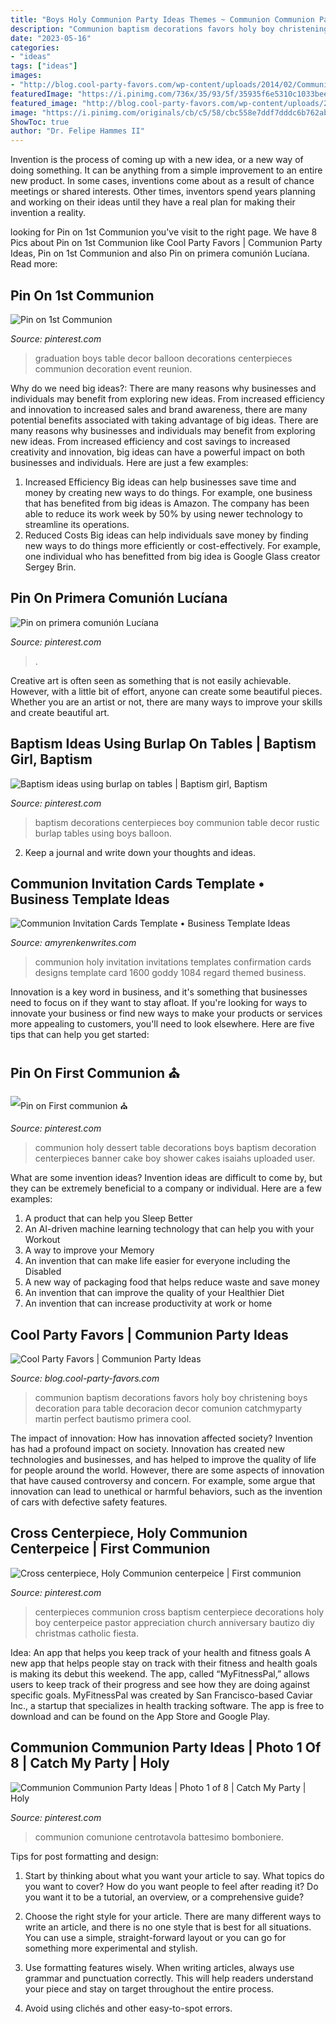 ```yaml
---
title: "Boys Holy Communion Party Ideas Themes ~ Communion Communion Party Ideas"
description: "Communion baptism decorations favors holy boy christening boys decoration para table decoracion decor comunion catchmyparty martin perfect bautismo primera cool"
date: "2023-05-16"
categories:
- "ideas"
tags: ["ideas"]
images:
- "http://blog.cool-party-favors.com/wp-content/uploads/2014/02/Communion-Decorations-1024x720.jpg"
featuredImage: "https://i.pinimg.com/736x/35/93/5f/35935f6e5310c1033beece99ef968d69--first-communion-dessert-tables.jpg"
featured_image: "http://blog.cool-party-favors.com/wp-content/uploads/2014/02/Communion-Decorations-1024x720.jpg"
image: "https://i.pinimg.com/originals/cb/c5/58/cbc558e7ddf7dddc6b762ab8e35345c9.png"
ShowToc: true
author: "Dr. Felipe Hammes II"
---
```



Invention is the process of coming up with a new idea, or a new way of doing something. It can be anything from a simple improvement to an entire new product. In some cases, inventions come about as a result of chance meetings or shared interests. Other times, inventors spend years planning and working on their ideas until they have a real plan for making their invention a reality.

	

		
looking for Pin on 1st Communion you've visit to the right page. We have 8 Pics about Pin on 1st Communion like Cool Party Favors | Communion Party Ideas, Pin on 1st Communion and also Pin on primera comunión Lucíana. Read more:
		
    
## Pin On 1st Communion

<img loading=lazy src="https://i.pinimg.com/originals/2d/a2/f0/2da2f07434bd9e4be122291e30bed106.jpg" onerror="this.onerror=null;this.src='https://tse2.mm.bing.net/th?id=OIP.GOoPItvAjiphcdTrtfm5nwHaJ4&amp;pid=15.1';" alt="Pin on 1st Communion">

_Source: pinterest.com_

>graduation boys table decor balloon decorations centerpieces communion decoration event reunion. 

	

Why do we need big ideas?: There are many reasons why businesses and individuals may benefit from exploring new ideas. From increased efficiency and innovation to increased sales and brand awareness, there are many potential benefits associated with taking advantage of big ideas.
There are many reasons why businesses and individuals may benefit from exploring new ideas. From increased efficiency and cost savings to increased creativity and innovation, big ideas can have a powerful impact on both businesses and individuals. Here are just a few examples:
1. Increased Efficiency
Big ideas can help businesses save time and money by creating new ways to do things. For example, one business that has benefited from big ideas is Amazon. The company has been able to reduce its work week by 50% by using newer technology to streamline its operations.
2. Reduced Costs
Big ideas can help individuals save money by finding new ways to do things more efficiently or cost-effectively. For example, one individual who has benefitted from big idea is Google Glass creator Sergey Brin.

    
## Pin On Primera Comunión Lucíana

<img loading=lazy src="https://i.pinimg.com/736x/7a/66/29/7a66294e9ad4a04969a1c455c67bb5b4.jpg" onerror="this.onerror=null;this.src='https://tse2.mm.bing.net/th?id=OIP.PN9QLQ-RHnoP9K3E0apKcAHaJ3&amp;pid=15.1';" alt="Pin on primera comunión Lucíana">

_Source: pinterest.com_

>. 

	

Creative art is often seen as something that is not easily achievable. However, with a little bit of effort, anyone can create some beautiful pieces. Whether you are an artist or not, there are many ways to improve your skills and create beautiful art.

    
## Baptism Ideas Using Burlap On Tables | Baptism Girl, Baptism

<img loading=lazy src="https://i.pinimg.com/originals/3a/2a/70/3a2a7021224ac1a6b587f959bb8834b6.jpg" onerror="this.onerror=null;this.src='https://tse2.mm.bing.net/th?id=OIP.EEaJIEmeqgUG250HfQB49AHaJ4&amp;pid=15.1';" alt="Baptism ideas using burlap on tables | Baptism girl, Baptism">

_Source: pinterest.com_

>baptism decorations centerpieces boy communion table decor rustic burlap tables using boys balloon. 

	

2. Keep a journal and write down your thoughts and ideas.

    
## Communion Invitation Cards Template • Business Template Ideas

<img loading=lazy src="https://amyrenkenwrites.com/wp-content/uploads/2019/07/first-holy-communion-invitation-goddy-designs-with-regard-to-size-1600-x-1084.jpg" onerror="this.onerror=null;this.src='https://tse4.mm.bing.net/th?id=OIP.knXlQnjW-Ald1PCpGS3W5QHaFB&amp;pid=15.1';" alt="Communion Invitation Cards Template • Business Template Ideas">

_Source: amyrenkenwrites.com_

>communion holy invitation invitations templates confirmation cards designs template card 1600 goddy 1084 regard themed business. 

	

Innovation is a key word in business, and it's something that businesses need to focus on if they want to stay afloat. If you're looking for ways to innovate your business or find new ways to make your products or services more appealing to customers, you'll need to look elsewhere. Here are five tips that can help you get started: 

    
## Pin On First Communion ⛪️

<img loading=lazy src="https://i.pinimg.com/736x/35/93/5f/35935f6e5310c1033beece99ef968d69--first-communion-dessert-tables.jpg" onerror="this.onerror=null;this.src='https://tse3.mm.bing.net/th?id=OIP.Lu6fi9wXWWLg5NardjHfOQHaJ4&amp;pid=15.1';" alt="Pin on First communion ⛪️">

_Source: pinterest.com_

>communion holy dessert table decorations boys baptism decoration centerpieces banner cake boy shower cakes isaiahs uploaded user. 

	

What are some invention ideas?
Invention ideas are difficult to come by, but they can be extremely beneficial to a company or individual. Here are a few examples:
1. A product that can help you Sleep Better 
2. An AI-driven machine learning technology that can help you with your Workout 
3. A way to improve your Memory 
4. An invention that can make life easier for everyone including the Disabled 
5. A new way of packaging food that helps reduce waste and save money 
6. An invention that can improve the quality of your Healthier Diet 
7. An invention that can increase productivity at work or home 
    
## Cool Party Favors | Communion Party Ideas

<img loading=lazy src="http://blog.cool-party-favors.com/wp-content/uploads/2014/02/Communion-Decorations-1024x720.jpg" onerror="this.onerror=null;this.src='https://tse4.mm.bing.net/th?id=OIP.HQUlL25DRKjhkL1GUIXzWgHaFN&amp;pid=15.1';" alt="Cool Party Favors | Communion Party Ideas">

_Source: blog.cool-party-favors.com_

>communion baptism decorations favors holy boy christening boys decoration para table decoracion decor comunion catchmyparty martin perfect bautismo primera cool. 

	

The impact of innovation: How has innovation affected society?
Invention has had a profound impact on society. Innovation has created new technologies and businesses, and has helped to improve the quality of life for people around the world. However, there are some aspects of innovation that have caused controversy and concern. For example, some argue that innovation can lead to unethical or harmful behaviors, such as the invention of cars with defective safety features.

    
## Cross Centerpiece, Holy Communion Centerpeice | First Communion

<img loading=lazy src="https://i.pinimg.com/736x/ba/60/44/ba6044966702da3732258b3f51cd3840--diy-communion-centerpieces-cross-centerpieces.jpg" onerror="this.onerror=null;this.src='https://tse4.mm.bing.net/th?id=OIP.gjoH1COo43Ur45v-upOA7gHaFj&amp;pid=15.1';" alt="Cross centerpiece, Holy Communion centerpeice | First communion">

_Source: pinterest.com_

>centerpieces communion cross baptism centerpiece decorations holy boy centerpeice pastor appreciation church anniversary bautizo diy christmas catholic fiesta. 

	

Idea: An app that helps you keep track of your health and fitness goals
A new app that helps people stay on track with their fitness and health goals is making its debut this weekend. The app, called “MyFitnessPal,” allows users to keep track of their progress and see how they are doing against specific goals. MyFitnessPal was created by San Francisco-based Caviar Inc., a startup that specializes in health tracking software. The app is free to download and can be found on the App Store and Google Play.

    
## Communion Communion Party Ideas | Photo 1 Of 8 | Catch My Party | Holy

<img loading=lazy src="https://i.pinimg.com/originals/cb/c5/58/cbc558e7ddf7dddc6b762ab8e35345c9.png" onerror="this.onerror=null;this.src='https://tse4.mm.bing.net/th?id=OIP.z0lRl-hAd2cX6Fq0tZX9_AHaJ4&amp;pid=15.1';" alt="Communion Communion Party Ideas | Photo 1 of 8 | Catch My Party | Holy">

_Source: pinterest.com_

>communion comunione centrotavola battesimo bomboniere. 

	

Tips for post formatting and design:
1. Start by thinking about what you want your article to say. What topics do you want to cover? How do you want people to feel after reading it? Do you want it to be a tutorial, an overview, or a comprehensive guide?
2. Choose the right style for your article. There are many different ways to write an article, and there is no one style that is best for all situations. You can use a simple, straight-forward layout or you can go for something more experimental and stylish.

3. Use formatting features wisely. When writing articles, always use grammar and punctuation correctly. This will help readers understand your piece and stay on target throughout the entire process.

4. Avoid using clichés and other easy-to-spot errors.

